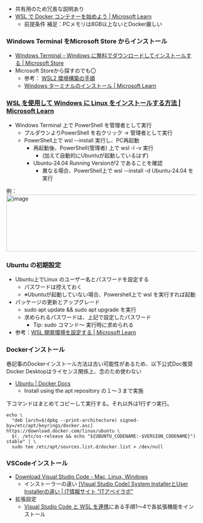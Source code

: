 - 共有用のため冗長な説明あり
- [WSL で Docker コンテナーを始めよう \| Microsoft Learn](https://learn.microsoft.com/ja-jp/windows/wsl/tutorials/wsl-containers)
	- 前提条件 補足：PCメモリは8GB以上ないとDocker厳しい


### Windows Terminal をMicrosoft Store からインストール
- [Windows Terminal - Windows に無料でダウンロードしてインストールする \| Microsoft Store](https://apps.microsoft.com/detail/9n0dx20hk701?hl=ja-JP&gl=JP)
- Microsoft Storeから探すのでも〇
	- 参考： [WSL2 環境構築の手順](https://zenn.dev/tatsujin/articles/6938b76c084e4d)
	- [Windows ターミナルのインストール \| Microsoft Learn](https://learn.microsoft.com/ja-jp/windows/terminal/install)

### [WSL を使用して Windows に Linux をインストールする方法 \| Microsoft Learn](https://learn.microsoft.com/ja-jp/windows/wsl/install)
- Windows Terminal 上で PowerShell を管理者として実行
	- プルダウンよりPowerShell を右クリック → 管理者として実行
	- PowerShell上で wsl --install 実行し、PC再起動
		- 再起動後、PowerShell(管理者)  上で wsl -l -v 実行
			- (加えて自動的にUbuntuが起動しているはず)
		- Ubuntu-24.04 Running Versionが2 であることを確認
			- 異なる場合、PowerShell上で wsl --install -d Ubuntu-24.04 を実行

例：
<img width="561" height="150" alt="image" src="https://github.com/user-attachments/assets/6f80551c-5432-4bad-814e-37ac79be2517" />


### Ubuntu の初期設定
- Ubuntu上でLinux のユーザー名とパスワードを設定する
	- パスワードは控えておく
	- ※Ubuntuが起動していない場合、Powershell上で wsl を実行すれば起動
- パッケージの更新とアップグレード
	- sudo apt update && sudo apt upgrade を実行
	- 求められるパスワードは、上記で設定したパスワード
		- Tip: sudo コマンド～ 実行時に求められる
- 参考：[WSL 開発環境を設定する \| Microsoft Learn](https://learn.microsoft.com/ja-jp/windows/wsl/setup/environment#set-up-your-linux-username-and-password)

### Dockerインストール
巷記事のDockerインストール方法は古い可能性があるため、以下公式Doc推奨
Docker Desktopはライセンス関係上、念のため使わない
- [Ubuntu \| Docker Docs](https://docs.docker.com/engine/install/ubuntu/#install-using-the-convenience-script)
	- Install using the apt repository の１～３まで実施

下コマンドはまとめてコピーして実行する。それ以外は1行ずつ実行。
```
echo \
  "deb [arch=$(dpkg --print-architecture) signed-by=/etc/apt/keyrings/docker.asc] https://download.docker.com/linux/ubuntu \
  $(. /etc/os-release && echo "${UBUNTU_CODENAME:-$VERSION_CODENAME}") stable" | \
  sudo tee /etc/apt/sources.list.d/docker.list > /dev/null
```

### VSCodeインストール
- [Download Visual Studio Code - Mac, Linux, Windows](https://code.visualstudio.com/download)
	- インストーラーの違い [\[Visual Studio Code\] System InstallerとUser Installerの違い \| IT情報サイト ”ITアベイラボ”](https://shinmeisha.co.jp/newsroom/2021/03/27/visual-studio-code-system-installer%E3%81%A8user-installer%E3%81%AE%E9%81%95%E3%81%84/)
- 拡張設定
	- [Visual Studio Code と WSL を連携](https://www.drill-lancer.com/windows10_wsl2_almalinux9_wp-env.html#:~:text=%E8%B5%B7%E5%8B%95%E3%81%97%E3%81%BE%E3%81%99%E3%80%82-,Visual%20Studio%20Code%20%E3%81%A8%20WSL%20%E3%82%92%E9%80%A3%E6%90%BA,-%E3%81%93%E3%82%8C%E3%81%8B%E3%82%89%20Visual%20Studio)にある手順1～4で各拡張機能をインストール




